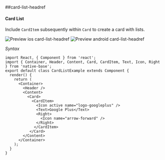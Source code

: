 ##card-list-headref
#### Card List

Include <code>CardItem</code> subsequently within <code>Card</code> to create a card with lists.


![Preview ios card-list-headref](https://github.com/GeekyAnts/NativeBase-KitchenSink/raw/v2.4.8/screenshots/ios/card-list.png)
![Preview android card-list-headref](https://github.com/GeekyAnts/NativeBase-KitchenSink/raw/v2.4.8/screenshots/android/card-list.png)

*Syntax*

<pre class="line-numbers"><code class="language-jsx">import React, { Component } from 'react';
import { Container, Header, Content, Card, CardItem, Text, Icon, Right } from 'native-base';
export default class CardListExample extends Component {
  render() {
    return (
      &lt;Container>
        &lt;Header />
        &lt;Content>
          &lt;Card>
            &lt;CardItem>
              &lt;Icon active name="logo-googleplus" />
              &lt;Text>Google Plus&lt;/Text>
              &lt;Right>
                &lt;Icon name="arrow-forward" />
              &lt;/Right>
             &lt;/CardItem>
           &lt;/Card>
        &lt;/Content>
      &lt;/Container>
    );
  }
}</code></pre><br />
